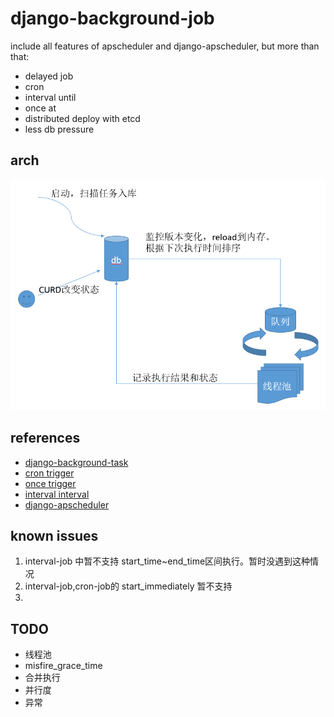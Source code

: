 # django-background-job

include all features of apscheduler and django-apscheduler, but more than that:

- delayed job
- cron
- interval until
- once  at
- distributed deploy with etcd
- less db pressure



## arch

![docs/arch.png](docs/arch.png)



## references

- [django-background-task](https://github.com/lilspikey/django-background-task)
- [cron trigger](https://apscheduler.readthedocs.io/en/stable/modules/triggers/cron.html)
- [once trigger](https://apscheduler.readthedocs.io/en/stable/modules/triggers/date.html#module-apscheduler.triggers.date)
- [interval interval](https://apscheduler.readthedocs.io/en/stable/modules/triggers/interval.html#module-apscheduler.triggers.interval)
- [django-apscheduler](https://github.com/drunkpig/django-apscheduler-ng)

## known issues
1. interval-job 中暂不支持 start_time~end_time区间执行。暂时没遇到这种情况
2. interval-job,cron-job的 start_immediately 暂不支持
3. 

## TODO
- 线程池
- misfire_grace_time
- 合并执行
- 并行度
- 异常
